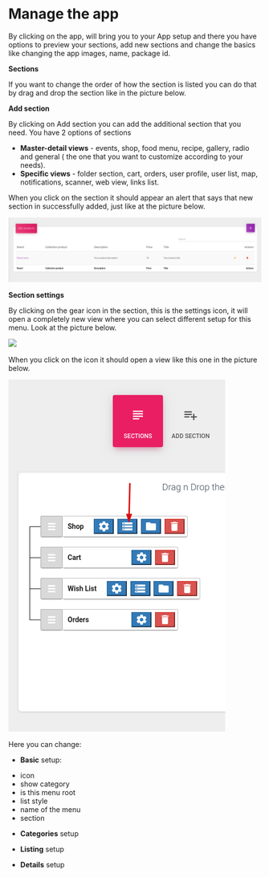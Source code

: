 # Manage the app

By clicking on the app, will bring you to your App setup and there you have options to preview your sections, add new sections and change the basics like changing the app images, name, package id.

**Sections**

If you want to change the order of how the section is listed you can do that by drag and drop the section like in the picture below.

**Add section**

By clicking on Add section you can add the additional section that you need. You have 2 options of sections 

* **Master-detail views** - events, shop, food menu, recipe, gallery, radio and general \( the one that you want to customize according to your needs\).
* **Specific views** - folder section, cart, orders, user profile, user list, map, notifications, scanner, web view, links list.

When you click on the section it should appear an alert that says that new section in successfully added, just like at the picture below.

![](../.gitbook/assets/image%20%2819%29.png)

**Section settings**

By clicking on the gear icon in the section, this is the settings icon, it will open a completely new view where you can select different setup for this menu. Look at the picture below.

![](https://gblobscdn.gitbook.com/assets%2F-LrupYYzVe_rJk5v1KU7%2F-LrxuaxVaGPb886Z3Nm1%2F-LrxuvFn6iOSug9Jji7U%2FScreenshot%20%281%29.png?alt=media&token=d7513480-53f3-4282-8136-fb44628c6321)

When you click on the icon it should open a view like this one in the picture below.

![](../.gitbook/assets/image%20%2812%29.png)

Here you can change: 

 - **Basic** setup:

* icon
* show category
* is this menu root
* list style
* name of the menu
* section

 - **Categories** setup

 -  **Listing** setup

 -  **Details** setup  


